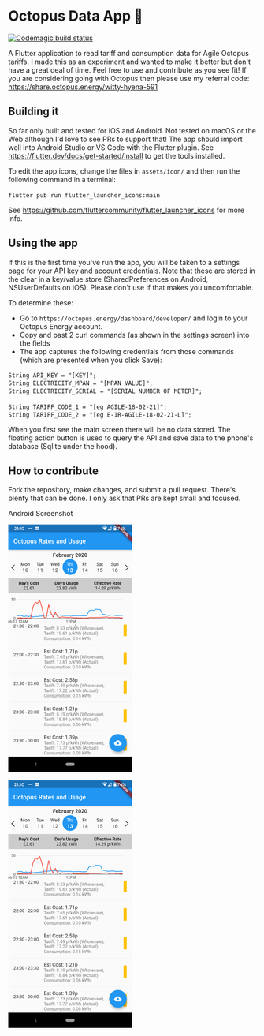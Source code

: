 # Octopus Data App 🐙

[![Codemagic build status](https://api.codemagic.io/apps/5e8227914b4d3247a2739c79/5e8227914b4d3247a2739c78/status_badge.svg)](https://codemagic.io/apps/5e8227914b4d3247a2739c79/5e8227914b4d3247a2739c78/latest_build)
  
A Flutter application to read tariff and consumption data for Agile Octopus tariffs. I made this as an experiment and wanted to make it better but don't have a great deal of time. Feel free to use and contribute as you see fit!
If you are considering going with Octopus then please use my referral code: https://share.octopus.energy/witty-hyena-591
  
## Building  it
So far only built and tested for iOS and Android. Not tested on macOS or the Web although I'd love to see PRs to support that!
The app should import well into Android Studio or VS Code with the Flutter plugin. 
See https://flutter.dev/docs/get-started/install to get the tools installed.

To edit the app icons, change the files in `assets/icon/` and then run the following command in a terminal:

`flutter pub run flutter_launcher_icons:main`

See https://github.com/fluttercommunity/flutter_launcher_icons for more info.

## Using the app
  
If this is the first time you've run the app, you will be taken to a settings page for your API key and account credentials. Note that these are stored in the clear in a key/value store (SharedPreferences on Android, NSUserDefaults on iOS). Please don't use if that makes you uncomfortable.

To determine these:  
- Go to `https://octopus.energy/dashboard/developer/` and login to your Octopus Energy account.  
- Copy and past 2 curl commands (as shown in the settings screen) into the fields
- The app captures the following credentials from those commands (which are presented when you click Save):
  
```
String API_KEY = "[KEY]";  
String ELECTRICITY_MPAN = "[MPAN VALUE]";  
String ELECTRICITY_SERIAL = "[SERIAL NUMBER OF METER]";  

String TARIFF_CODE_1 = "[eg AGILE-18-02-21]";  
String TARIFF_CODE_2 = "[eg E-1R-AGILE-18-02-21-L]";  
```


When you first see the main screen there will be no data stored. The floating action button is used to query the API and save data to the phone's database (Sqlite under the hood).

## How to contribute
Fork the repository, make changes, and submit a pull request. There's plenty that can be done. I only ask that PRs are kept small and focused.

Android Screenshot

![some early hours high usage!][screenshot]

[screenshot]: docs/android_debug.png

![Dark mode build in][screenshot]

[screenshot]: docs/android_debug_dark.png

